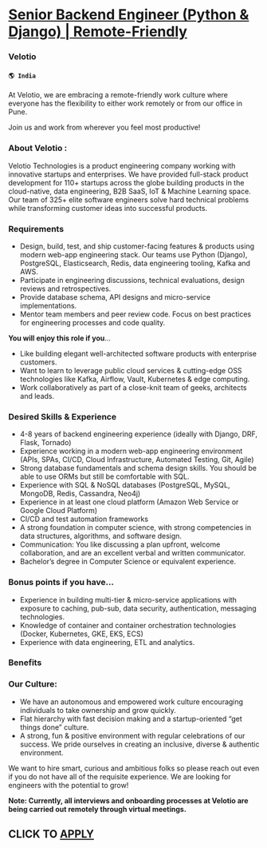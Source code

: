 # [Senior Backend Engineer (Python & Django) | Remote-Friendly](https://www.remotewlb.com/apply/senior-backend-engineer-python-django-remote-friendly-69953)  
### Velotio  
#### `🌎 India`  

At Velotio, we are embracing a remote-friendly work culture where everyone has the flexibility to either work remotely or from our office in Pune.

Join us and work from wherever you feel most productive!

### About Velotio :

Velotio Technologies is a product engineering company working with innovative startups and enterprises. We have provided full-stack product development for 110+ startups across the globe building products in the cloud-native, data engineering, B2B SaaS, IoT & Machine Learning space. Our team of 325+ elite software engineers solve hard technical problems while transforming customer ideas into successful products.

### Requirements

  * Design, build, test, and ship customer-facing features & products using modern web-app engineering stack. Our teams use Python (Django), PostgreSQL, Elasticsearch, Redis, data engineering tooling, Kafka and AWS.
  * Participate in engineering discussions, technical evaluations, design reviews and retrospectives.
  * Provide database schema, API designs and micro-service implementations.
  * Mentor team members and peer review code. Focus on best practices for engineering processes and code quality.

 **You will enjoy this role if you**...

  * Like building elegant well-architected software products with enterprise customers.
  * Want to learn to leverage public cloud services & cutting-edge OSS technologies like Kafka, Airflow, Vault, Kubernetes & edge computing.
  * Work collaboratively as part of a close-knit team of geeks, architects and leads.

### Desired Skills & Experience

  * 4-8 years of backend engineering experience (ideally with Django, DRF, Flask, Tornado)
  * Experience working in a modern web-app engineering environment (APIs, SPAs, CI/CD, Cloud Infrastructure, Automated Testing, Git, Agile)
  * Strong database fundamentals and schema design skills. You should be able to use ORMs but still be comfortable with SQL.
  * Experience with SQL & NoSQL databases (PostgreSQL, MySQL, MongoDB, Redis, Cassandra, Neo4j)
  * Experience in at least one cloud platform (Amazon Web Service or Google Cloud Platform)
  * CI/CD and test automation frameworks
  * A strong foundation in computer science, with strong competencies in data structures, algorithms, and software design.
  * Communication: You like discussing a plan upfront, welcome collaboration, and are an excellent verbal and written communicator.
  * Bachelor’s degree in Computer Science or equivalent experience.

### Bonus points if you have...

  * Experience in building multi-tier & micro-service applications with exposure to caching, pub-sub, data security, authentication, messaging technologies.
  * Knowledge of container and container orchestration technologies (Docker, Kubernetes, GKE, EKS, ECS)
  * Experience with data engineering, ETL and analytics.

### Benefits

### Our Culture:

  * We have an autonomous and empowered work culture encouraging individuals to take ownership and grow quickly.
  * Flat hierarchy with fast decision making and a startup-oriented “get things done” culture.
  * A strong, fun & positive environment with regular celebrations of our success. We pride ourselves in creating an inclusive, diverse & authentic environment.

We want to hire smart, curious and ambitious folks so please reach out even if you do not have all of the requisite experience. We are looking for engineers with the potential to grow!

 **Note: Currently, all interviews and onboarding processes at Velotio are being carried out remotely through virtual meetings.**

  
## CLICK TO [APPLY](https://www.remotewlb.com/apply/senior-backend-engineer-python-django-remote-friendly-69953)

